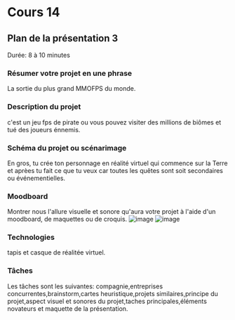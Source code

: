# Cours 14
## Plan de la présentation 3
Durée: 8 à 10 minutes

### Résumer votre projet en une phrase
La sortie du plus grand MMOFPS du monde.   

### Description du projet 
c'est un jeu fps de pirate ou vous pouvez visiter des millions de biômes et tué des joueurs énnemis. 

### Schéma du projet ou scénarimage
En gros, tu crée ton personnage en réalité virtuel qui commence sur la Terre et aprèes tu fait ce que tu veux car toutes les quêtes sont soit secondaires ou événementielles. 

### Moodboard
Montrer nous l'allure visuelle et sonore qu'aura votre projet à l'aide d'un moodboard, de maquettes ou de croquis. 
![image](https://user-images.githubusercontent.com/112128314/205144141-678084b6-34bd-4782-bba7-e96bc95f1b6e.png)
![image](https://user-images.githubusercontent.com/112128314/205144191-09fcc266-5224-474a-b32d-baff62cdf699.png)

### Technologies
tapis et casque de réalitée virtuel. 

### Tâches
Les tâches sont les suivantes: compagnie,entreprises concurrentes,brainstorm,cartes heuristique,projets similaires,principe du projet,aspect visuel et sonores du projet,taches principales,éléments novateurs et maquette de la présentation.
